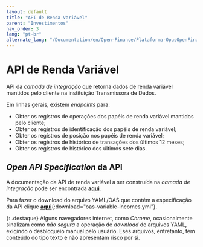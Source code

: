 ```yaml
---
layout: default
title: "API de Renda Variável"
parent: "Investimentos"
nav_order: 3
lang: "pt-br"
alternate_lang: "/Documentation/en/Open-Finance/Plataforma-OpusOpenFinance/Integração/dados-investimentos/dados-renda-variavel/"
---
```


# API de Renda Variável

API da *camada de integração* que retorna dados de renda variável mantidos pelo cliente na instituição Transmissora de Dados.

Em linhas gerais, existem *endpoints* para:

- Obter os registros de operações dos papéis de renda variável mantidos pelo cliente;
- Obter os registros de identificação dos papéis de renda variável;
- Obter os registros de posição nos papéis de renda variável;
- Obter os registros de histórico de transações dos últimos 12 meses;
- Obter os registros de histórico dos últimos sete dias.

## *Open API Specification* da API

A documentação da API de renda variável a ser construída na *camada de integração* pode ser encontrada [**aqui**][API-Renda-Variável].

Para fazer o download do arquivo YAML/OAS que contém a especificação da API clique [**aqui**](../../apis/dados-investimento/oas-variable-incomes.yml){:download="oas-variable-incomes.yml"}.

{: .destaque}
Alguns navegadores internet, como *Chrome*, ocasionalmente sinalizam como *não segura* a operação de *download* de arquivos YAML, exigindo o desbloqueio manual pelo usuário. Eses arquivos, entretanto, tem conteúdo do tipo texto e não apresentam risco por si.

[API-Renda-Variável]: ../../../../../swagger-ui/index.html?api=data-variable-incomes
